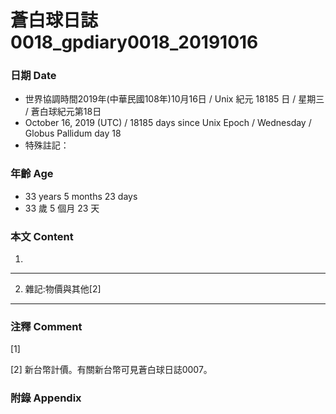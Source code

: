 蒼白球日誌0018_gpdiary0018_20191016
===
### 日期 Date
* 世界協調時間2019年(中華民國108年)10月16日 / Unix 紀元 18185 日 / 星期三 / 蒼白球紀元第18日
* October 16, 2019 (UTC) / 18185 days since Unix Epoch / Wednesday / Globus Pallidum day 18
* 特殊註記：

### 年齡 Age
* 33 years 5 months 23 days
* 33 歲 5 個月 23 天

### 本文 Content
1. 

---

2. 雜記:物價與其他[2]

---

### 注釋 Comment

[1] 

[2] 新台幣計價。有關新台幣可見蒼白球日誌0007。

### 附錄 Appendix
